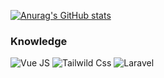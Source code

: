 [![Anurag's GitHub stats](https://github-readme-stats.vercel.app/api?username=marianathainara&theme=dark&show_icons=true)](https://github.com/anuraghazra/github-readme-stats)

### Knowledge
 ![Vue JS](https://img.shields.io/badge/Vue.js-35495E?style=for-the-badge&logo=vuedotjs&logoColor=4FC08D)
 ![Tailwild Css](https://img.shields.io/badge/tailwindcss-0F172A?style=for-the-badge&logo=tailwindcss&logoColor=4FC08D)
 ![Laravel](https://img.shields.io/badge/laravel-%23FF2D20.svg?style=for-the-badge&logo=laravel&logoColor=white)

